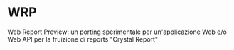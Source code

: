 WRP
===

Web Report Preview: un porting sperimentale per un'applicazione Web e/o Web API per la fruizione di reports "Crystal Report" 
